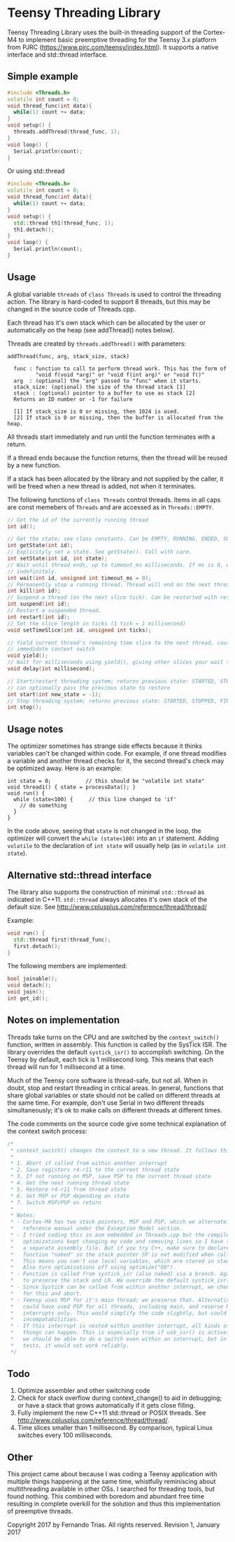 Teensy Threading Library
===================================================

Teensy Threading Library uses the built-in threading support of the Cortex-M4
to implement basic preemptive threading for the Teensy 3.x platform from 
PJRC (https://www.pjrc.com/teensy/index.html). It supports a native 
interface and std::thread interface.

Simple example
------------------------------

```C++
#include <Threads.h>
volatile int count = 0;
void thread_func(int data){
  while(1) count += data;
}
void setup() {
  threads.addThread(thread_func, 1);
}
void loop() {
  Serial.println(count);
}
```

Or using std::thread

```C++
#include <Threads.h>
volatile int count = 0;
void thread_func(int data){
  while(1) count += data;
}
void setup() {
  std::thread th1(thread_func, 1);
  th1.detach();
}
void loop() {
  Serial.println(count);
}
```

Usage
-----------------------------

A global variable `threads` of `class Threads` is used to control the threading
action. The library is hard-coded to support 8 threads, but this may be changed
in the source code of Threads.cpp.

Each thread has it's own stack which can be allocated by the user or automatically
on the heap (see addThread() notes below).

Threads are created by `threads.addThread()` with parameters:

```
addThread(func, arg, stack_size, stack)

  func : function to call to perform thread work. This has the form of
         "void f(void *arg)" or "void f(int arg)" or "void f()"
  arg  : (optional) the "arg" passed to "func" when it starts.
  stack_size: (optional) the size of the thread stack [1]
  stack : (optional) pointer to a buffer to use as stack [2]
  Returns an ID number or -1 for failure

  [1] If stack_size is 0 or missing, then 1024 is used.
  [2] If stack is 0 or missing, then the buffer is allocated from the heap.
```

All threads start immediately and run until the function terminates with
a return.

If a thread ends because the function returns, then the thread will be reused
by a new function.

If a stack has been allocated by the library and not supplied by the caller, 
it will be freed when a new thread is added, not when it terminates.

The following functions of `class Threads` control threads. Items in all caps are
const memebers of `Threads` and are accessed as in `Threads::EMPTY`.

```C++
// Get the id of the currently running thread
int id();

// Get the state; see class constants. Can be EMPTY, RUNNING, ENDED, SUSPENDED.
int getState(int id);
// Explicityly set a state. See getState(). Call with care.
int setState(int id, int state);
// Wait until thread ends, up to timeout_ms milliseconds. If ms is 0, wait
// indefinitely.
int wait(int id, unsigned int timeout_ms = 0);
// Permanently stop a running thread. Thread will end on the next thread slice tick.
int kill(int id);
// Suspend a thread (on the next slice tick). Can be restarted with restart().
int suspend(int id);
// Restart a suspended thread.
int restart(int id);
// Set the slice length in ticks (1 tick = 1 millisecond)
void setTimeSlice(int id, unsigned int ticks);

// Yield current thread's remaining time slice to the next thread, causing
// immedidate context switch
void yield();
// Wait for milliseconds using yield(), giving other slices your wait time
void delay(int millisecond);

// Start/restart threading system; returns previous state: STARTED, STOPPED, FIRST_RUN
// can optionally pass the previous state to restore
int start(int new_state = -1);
// Stop threading system; returns previous state: STARTED, STOPPED, FIRST_RUN        
int stop();
```

Usage notes
-----------------------------

The optimizer sometimes has strange side effects because it thinks variables
can't be changed within code. For example, if one thread modifies a variable
and another thread checks for it, the second thread's check may be optimized
away. Here is an example:

```
int state = 0;           // this should be "volatile int state"
void thread1() { state = processData(); }
void run() {
  while (state<100) {     // this line changed to 'if'
    // do something
  }
}
```

In the code above, seeing that `state` is not changed in the loop, the 
optimizer will convert the `while (state<100)` into an `if` statement. Adding
`volatile` to the declaration of `int state` will usually help (as in
`volatile int state`).

Alternative std::thread interface
-----------------------------

The library also supports the construction of minimal `std::thread` as indicated 
in C++11. `std::thread` always allocates it's own stack of the default size.
See http://www.cplusplus.com/reference/thread/thread/

Example:

```C++
void run() {
  std::thread first(thread_func);
  first.detach();
}
```

The following members are implemented:

```C++
bool joinable();
void detach();
void join();
int get_id();
```

Notes on implementation
-----------------------------

Threads take turns on the CPU and are switched by the `context_switch()` function,
written in assembly.
This function is called by the SysTick ISR. The library overrides the default
`systick_isr()` to accomplish switching. On the Teensy by default, each tick is 
1 millisecond long. This means that each thread will run for 1 millisecond at
a time.

Much of the Teensy core software is thread-safe, but not all. When in doubt, 
stop and restart threading in critical areas. In general, functions that share
global variables or state should not be called on different threads at the same
time. For example, don't use Serial in two different threads simultaneously; it's
ok to make calls on different threads at different times.

The code comments on the source code give some technical explanation of the 
context switch process:

```C
/*
 * context_switch() changes the context to a new thread. It follows this strategy:
 *
 * 1. Abort if called from within another interrupt
 * 2. Save registers r4-r11 to the current thread state
 * 3. If not running on MSP, save PSP to the current thread state
 * 4. Get the next running thread state
 * 5. Restore r4-r11 from thread state
 * 6. Set MSP or PSP depending on state
 * 7. Switch MSP/PSP on return
 *
 * Notes:
 * - Cortex-M4 has two stack pointers, MSP and PSP, which we alternate. See the 
 *   reference manual under the Exception Model section.
 * - I tried coding this in asm embedded in Threads.cpp but the compiler
 *   optimizations kept changing my code and removing lines so I have to use
 *   a separate assembly file. But if you try C++, make sure to declare the
 *   function "naked" so the stack pointer SP is not modified when called.
 *   This means you can't use local variables, which are stored in stack. 
 *   Also turn optimizations off using optimize("O0").
 * - Function is called from systick_isr (also naked) via a branch. Again, this is
 *   to preserve the stack and LR. We override the default systick_isr().
 * - Since Systick can be called from within another interrupt, we check
 *   for this and abort.
 * - Teensy uses MSP for it's main thread; we preserve that. Alternatively, we
 *   could have used PSP for all threads, including main, and reserve MSP for
 *   interrupts only. This would simplify the code slightly, but could introduce
 *   incompatabilities.
 * - If this interrupt is nested within another interrupt, all kinds of bad
 *   things can happen. This is especially true if usb_isr() is active. In theory
 *   we should be able to do a switch even within an interrupt, but in my
 *   tests, it would not work reliably.
 */
```

Todo
-----------------------------

1. Optimize assembler and other switching code
2. Check for stack overflow during context_change() to aid in debugging; or
   have a stack that grows automatically if it gets close filling.
3. Fully implement the new C++11 std::thread or POSIX threads. 
   See http://www.cplusplus.com/reference/thread/thread/.
4. Time slices smaller than 1 millisecond. By comparison, typical Linux 
   switches every 100 milliseconds.

Other
-----------------------------

This project came about because I was coding a Teensy application with
multiple things happening at the same time, whistfully reminiscing about
multithreading available in other OSs. I searched for threading
tools, but found nothing. This combined with boredom and abundant
free time resulting in complete overkill for the solution and thus this
implementation of preemptive threads.

Copyright 2017 by Fernando Trias. All rights reserved.
Revision 1, January 2017